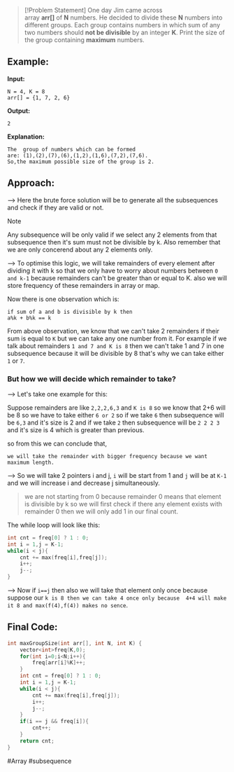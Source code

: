 >[!Problem Statement]
>One day Jim came across array **arr[]** of **N** numbers. He decided to divide these **N** numbers into different groups. Each group contains numbers in which sum of any two numbers should **not be divisible** by an integer **K**. Print the size of the group containing **maximum** numbers.

## Example:

**Input:**
```
N = 4, K = 8
arr[] = {1, 7, 2, 6}
```
**Output:**
```
2
```
**Explanation:**
```
The  group of numbers which can be formed
are: (1),(2),(7),(6),(1,2),(1,6),(7,2),(7,6).
So,the maximum possible size of the group is 2.
```

## Approach:

--> Here the brute force solution will be to generate all the subsequences and check if they are valid or not.

>[!note]
>Any subsequence will be only valid if we select any 2 elements from that subsequence then it's sum must not be divisible by k. 
>Also remember that we are only concerend about any 2 elements only. 

--> To optimise this logic, we will take remainders of every element after dividing it with k so that we only have to worry about numbers between `0 and k-1` because remainders can't be greater than or equal to K. also we will store frequency of these remainders in array or map.

Now there is one observation which is:
```
if sum of a and b is divisible by k then 
a%k + b%k == k
``` 

From above observation, we know that we can't take 2 remainders if their sum is equal to `K` but we can take any one number from it. For example if we talk about remainders `1 and 7 and K is 8` then we can't take 1 and 7 in one subsequence because it will be divisible by 8 that's why we can take either `1` or `7`.

### But how we will decide which remainder to take?

--> Let's take one example for this:

Suppose remainders are like `2,2,2,6,3` and `K is 8` so we know that 2+6 will be 8 so we have to take either `6 or 2` so if we take `6` then subsequence will be `6,3` and it's size is 2 and if we take `2` then subsequence will be `2 2 2 3` and it's size is 4 which is greater than previous.

so from this we can conclude that,
```
we will take the remainder with bigger frequency because we want maximum length.
```

--> So we will take 2 pointers i and j, `i` will be start from 1 and `j` will be at `K-1` and we will increase i and decrease j simultaneously.

>we are not starting from 0 because remainder 0 means that element is divisible by k so we will first check if there any element exists with remainder 0 then we will only add 1 in our final count.

The while loop will look like this:

```cpp
int cnt = freq[0] ? 1 : 0;
int i = 1,j = K-1;
while(i < j){
	cnt += max(freq[i],freq[j]);
	i++;
	j--;
}
```

--> Now if `i==j` then also we will take that element only once because suppose our `k is 8 then we can take 4 once only because  4+4 will make it 8 and max(f(4),f(4)) makes no sence`.

## Final Code:

```cpp
int maxGroupSize(int arr[], int N, int K) {
	vector<int>freq(K,0);
	for(int i=0;i<N;i++){
		freq[arr[i]%K]++;
	}
	int cnt = freq[0] ? 1 : 0;
	int i = 1,j = K-1;
	while(i < j){
		cnt += max(freq[i],freq[j]);
		i++;
		j--;
	}
	if(i == j && freq[i]){
		cnt++;
	}
	return cnt;
}
```

#Array #subsequence 